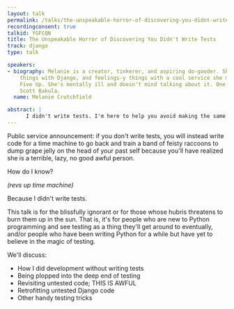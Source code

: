 ```yaml
---
layout: talk
permalink: /talks/the-unspeakable-horror-of-discovering-you-didnt-write-tests
recordingconsent: true
talkid: YGFCQN
title: The Unspeakable Horror of Discovering You Didn't Write Tests
track: django
type: talk

speakers:
- biography: Melanie is a creator, tinkerer, and aspiring do-gooder. She does Python-y
    things with Django, and feelings-y things with a cool service she made called
    Five Up. She's mentally ill and doesn't mind talking about it. One time she met
    Scott Bakula.
  name: Melanie Crutchfield

abstract: | 
      I didn't write tests. I'm here to help you avoid making the same mistake.
---
```


Public service announcement: if you don't write tests, you will instead write code for a time machine to go back and train a band of feisty raccoons to dump grape jelly on the head of your past self because you'll have realized she is a terrible, lazy, no good awful person.

How do I know?

*(revs up time machine)*

Because I didn't write tests.

This talk is for the blissfully ignorant or for those whose hubris threatens to burn them up in the sun. That is, it's for people who are new to Python programming and see testing as a thing they'll get around to eventually, and/or people who have been writing Python for a while but have yet to believe in the magic of testing. 

We'll discuss:

- How I did development without writing tests
- Being plopped into the deep end of testing
- Revisiting untested code; THIS IS AWFUL
- Retrofitting untested Django code
- Other handy testing tricks
